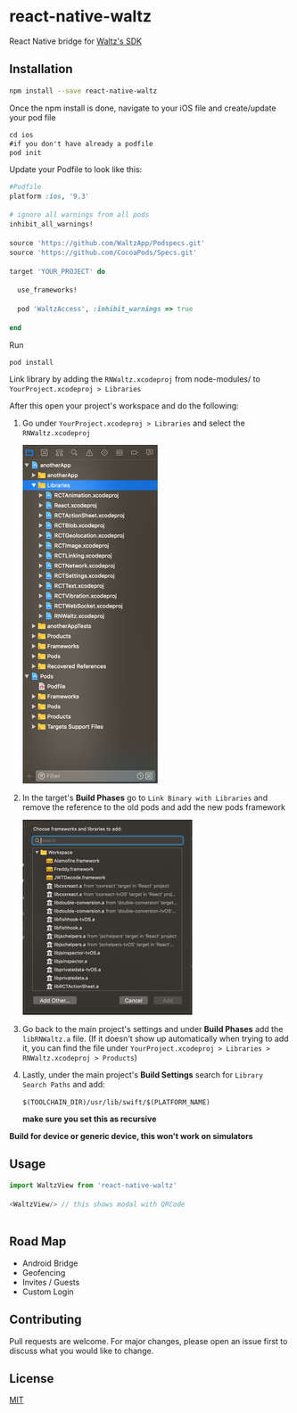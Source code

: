 # react-native-waltz

React Native bridge for [Waltz's SDK](http://waltzapp.com)

## Installation

```bash
npm install --save react-native-waltz
```
Once the npm install is done, navigate to your iOS file and create/update your pod file

```
cd ios
#if you don't have already a podfile
pod init
```

Update your Podfile to look like this:
```ruby
#Podfile
platform :ios, '9.3'

# ignore all warnings from all pods
inhibit_all_warnings!

source 'https://github.com/WaltzApp/Podspecs.git'
source 'https://github.com/CocoaPods/Specs.git'

target 'YOUR_PROJECT' do
 
  use_frameworks!

  pod 'WaltzAccess', :inhibit_warnings => true

end

```

Run 

``` 
pod install
```

Link library by adding the `RNWaltz.xcodeproj` from node-modules/ to `YourProject.xcodeproj > Libraries`

After this open your project's workspace and do the following:

1. Go under `YourProject.xcodeproj > Libraries` and select the `RNWaltz.xcodeproj`

    ![Xcode-Navigator](images/xcode-navigator.png)

2. In the target's **Build Phases** go to `Link Binary with Libraries` and remove the reference to the old pods and add the new pods framework  

    ![project-Settings](images/project-settings.png)

3. Go back to the main project's settings and under **Build Phases** add the `libRNWaltz.a` file. (If it doesn't show up automatically when trying to add it, you can find the file under `YourProject.xcodeproj > Libraries > RNWaltz.xcodeproj > Products`)

4. Lastly, under the main project's **Build Settings** search for `Library Search Paths` and add:

   `$(TOOLCHAIN_DIR)/usr/lib/swift/$(PLATFORM_NAME)`

   **make sure you set this as recursive**

**Build for device or generic device, this won't work on simulators**

## Usage

```javascript
import WaltzView from 'react-native-waltz'

<WaltzView/> // this shows modal with QRCode
 
```

## Road Map

- Android Bridge
- Geofencing
- Invites / Guests
- Custom Login

## Contributing
Pull requests are welcome. For major changes, please open an issue first to discuss what you would like to change.

## License
[MIT](https://choosealicense.com/licenses/mit/)
